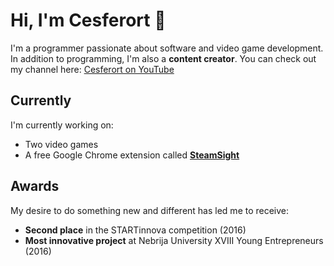 # Hi, I'm Cesferort 👋

I'm a programmer passionate about software and video game development. In addition to programming, I'm also a **content creator**. You can check out my channel here: [Cesferort on YouTube](https://www.youtube.com/c/Cesferort)

## Currently

I'm currently working on:  
- Two video games  
- A free Google Chrome extension called **[SteamSight](https://github.com/Cesferort/SteamSight)**

## Awards

My desire to do something new and different has led me to receive:  
- **Second place** in the STARTinnova competition (2016)  
- **Most innovative project** at Nebrija University XVIII Young Entrepreneurs (2016)
